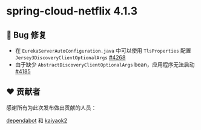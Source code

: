 # spring-cloud-netflix 4.1.3

## 🐞 Bug 修复

- 在 `EurekaServerAutoConfiguration.java` 中可以使用 `TlsProperties` 配置 `Jersey3DiscoveryClientOptionalArgs` [#4268](https://github.com/spring-cloud/spring-cloud-netflix/issues/4268)
- 由于缺少 `AbstractDiscoveryClientOptionalArgs` bean，应用程序无法启动 [#4185](https://github.com/spring-cloud/spring-cloud-netflix/issues/4185)

## ❤️ 贡献者

感谢所有为此次发布做出贡献的人员：

[dependabot](https://github.com/dependabot) 和 [kaiyaok2](https://github.com/kaiyaok2)
```